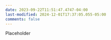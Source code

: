 ```yaml
---
date: 2023-09-22T11:51:47.4747-04:00
last-modified: 2024-12-01T17:37:05.055-05:00
comments: false
---
```

Placeholder